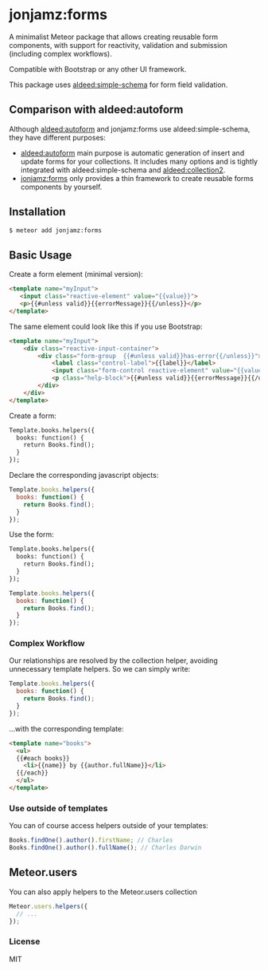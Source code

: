 # jonjamz:forms

A minimalist Meteor package that allows creating reusable form components, with support for reactivity, validation and submission (including complex workflows).

Compatible with Bootstrap or any other UI framework.

This package uses [aldeed:simple-schema](https://github.com/aldeed/meteor-simple-schema) for form field validation.


## Comparison with aldeed:autoform

Although [aldeed:autoform](https://github.com/aldeed/meteor-autoform) and jonjamz:forms use aldeed:simple-schema, they have different purposes:
- [aldeed:autoform](https://github.com/aldeed/meteor-autoform) main purpose is automatic generation of insert and update forms for your collections. It includes many options and is tightly integrated with aldeed:simple-schema and [aldeed:collection2](https://github.com/aldeed/meteor-collection2).
- [jonjamz:forms](https://github.com/meteortemplates/forms) only provides a thin framework to create reusable forms components by yourself.

## Installation

```sh
$ meteor add jonjamz:forms
```

## Basic Usage

Create a form element (minimal version):

```html
<template name="myInput">
   <input class="reactive-element" value="{{value}}">
   <p>{{#unless valid}}{{errorMessage}}{{/unless}}</p>
</template>
```

The same element could look like this if you use Bootstrap:

```html
<template name="myInput">
    <div class="reactive-input-container">
        <div class="form-group  {{#unless valid}}has-error{{/unless}}">
            <label class="control-label">{{label}}</label>
            <input class="form-control reactive-element" value="{{value}}">
            <p class="help-block">{{#unless valid}}{{errorMessage}}{{/unless}}</p>
        </div>
    </div>
</template>
```

Create a form:

```html
Template.books.helpers({
  books: function() {
    return Books.find();
  }
});
```

Declare the corresponding javascript objects:

```javascript
Template.books.helpers({
  books: function() {
    return Books.find();
  }
});
```

Use the form:

```html
Template.books.helpers({
  books: function() {
    return Books.find();
  }
});
```

```javascript
Template.books.helpers({
  books: function() {
    return Books.find();
  }
});
```

### Complex Workflow

Our relationships are resolved by the collection helper, avoiding unnecessary template helpers. So we can simply write:

```javascript
Template.books.helpers({
  books: function() {
    return Books.find();
  }
});
```

...with the corresponding template:

```html
<template name="books">
  <ul>
  {{#each books}}
    <li>{{name}} by {{author.fullName}}</li>
  {{/each}}
  </ul>
</template>
```

### Use outside of templates

You can of course access helpers outside of your templates:

```javascript
Books.findOne().author().firstName; // Charles
Books.findOne().author().fullName(); // Charles Darwin
```

## Meteor.users

You can also apply helpers to the Meteor.users collection

```javascript
Meteor.users.helpers({
  // ...
});
```

### License

MIT
